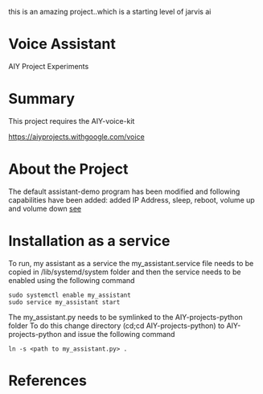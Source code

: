 this is an amazing project..which is a starting level of jarvis ai
# Voice Assistant
AIY Project Experiments

# Summary
This project requires the AIY-voice-kit

https://aiyprojects.withgoogle.com/voice

# About the Project
The default assistant-demo program has been modified and following capabilities have been added:
added IP Address, sleep, reboot, volume up and volume down [see][1]


# Installation as a service
To run, my assistant as a service the my_assistant.service file needs to be copied in /lib/systemd/system folder and then the service needs to be enabled using the following command
```
sudo systemctl enable my_assistant
sudo service my_assistant start
```

The my_assistant.py needs to be symlinked to the AIY-projects-python folder
To do this change directory (cd;cd AIY-projects-python) to AIY-projects-python and issue the following command
```
ln -s <path to my_assistant.py> .
```


# References
[1]: https://ktinkerer.co.uk/list-mods-raspberry-pi-aiy-project/
